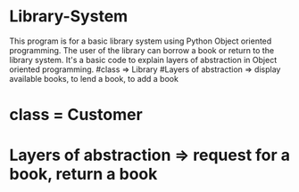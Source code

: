 # Library-System
This program is for a basic library system using Python Object oriented programming. The user of the library can borrow a book or return to the library system. It's a basic code to explain layers of abstraction in Object oriented programming.
#class => Library
#Layers of abstraction => display available books, to lend a book, to add a book

# class = Customer
# Layers of abstraction => request for a book, return a book
